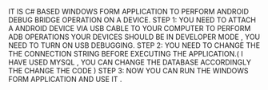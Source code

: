 IT IS C# BASED WINDOWS FORM APPLICATION TO PERFORM ANDROID DEBUG BRIDGE OPERATION ON A DEVICE.
STEP 1: YOU NEED TO ATTACH A ANDROID DEVICE VIA USB CABLE TO YOUR COMPUTER TO PERFORM ADB OPERATIONS 
        YOUR DEVICES SHOULD BE IN DEVELOPER MODE , YOU NEED TO TURN ON USB DEBUGGING.
STEP 2: YOU NEED TO CHANGE THE THE CONNECTION STRING BEFORE EXECUTING THE APPLICATION.( I HAVE USED MYSQL , YOU CAN CHANGE THE DATABASE ACCORDINGLY THE CHANGE THE CODE  )
STEP 3: NOW YOU CAN RUN THE WINDOWS FORM APPLICATION AND USE IT . 
        
